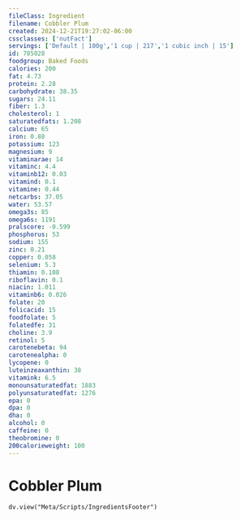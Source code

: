 ```yaml
---
fileClass: Ingredient
filename: Cobbler Plum
created: 2024-12-21T19:27:02-06:00
cssclasses: ['nutFact']
servings: ['Default | 100g','1 cup | 217','1 cubic inch | 15']
id: 785028
foodgroup: Baked Foods
calories: 200
fat: 4.73
protein: 2.28
carbohydrate: 38.35
sugars: 24.11
fiber: 1.3
cholesterol: 1
saturatedfats: 1.208
calcium: 65
iron: 0.88
potassium: 123
magnesium: 9
vitaminarae: 14
vitaminc: 4.4
vitaminb12: 0.03
vitamind: 0.1
vitamine: 0.44
netcarbs: 37.05
water: 53.57
omega3s: 85
omega6s: 1191
pralscore: -0.599
phosphorus: 53
sodium: 155
zinc: 0.21
copper: 0.058
selenium: 5.3
thiamin: 0.108
riboflavin: 0.1
niacin: 1.011
vitaminb6: 0.026
folate: 20
folicacid: 15
foodfolate: 5
folatedfe: 31
choline: 3.9
retinol: 5
carotenebeta: 94
carotenealpha: 0
lycopene: 0
luteinzeaxanthin: 38
vitamink: 6.5
monounsaturatedfat: 1883
polyunsaturatedfat: 1276
epa: 0
dpa: 0
dha: 0
alcohol: 0
caffeine: 0
theobromine: 0
200calorieweight: 100
---
```


# Cobbler Plum

```dataviewjs
dv.view("Meta/Scripts/IngredientsFooter")
```
